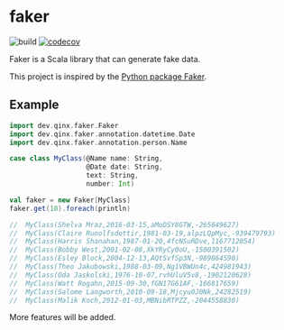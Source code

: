 # faker

![build](https://github.com/qxzzxq/faker/workflows/build/badge.svg) [![codecov](https://codecov.io/gh/qxzzxq/faker/branch/master/graph/badge.svg)](https://codecov.io/gh/qxzzxq/faker)

Faker is a Scala library that can generate fake data.

This project is inspired by the [Python package Faker](https://github.com/joke2k/faker).

## Example

```scala
import dev.qinx.faker.Faker
import dev.qinx.faker.annotation.datetime.Date
import dev.qinx.faker.annotation.person.Name

case class MyClass(@Name name: String,
                   @Date date: String,
                   text: String,
                   number: Int)

val faker = new Faker[MyClass]
faker.get(10).foreach(println)

//  MyClass(Shelva Mraz,2016-03-15,aMoDSY8GTW,-265649627)
//  MyClass(Claire Runolfsdottir,1981-03-19,alpzLQpMyc,-939479793)
//  MyClass(Harris Shanahan,1987-01-20,4fcNSuRDve,1167712054)
//  MyClass(Bobby West,2001-02-08,XkYRyCy0oU,-1500391502)
//  MyClass(Esley Block,2004-12-13,AQtSvfSp3N,-989864590)
//  MyClass(Theo Jakubowski,1988-03-09,Ng1VBWUn4c,424981943)
//  MyClass(Oda Jaskolski,1976-10-07,rvhUluV5v8,-1902120628)
//  MyClass(Watt Rogahn,2015-09-30,fGN17G61AF,-166817659)
//  MyClass(Salome Langworth,2010-09-18,Mjcyu0J0Nk,24282519)
//  MyClass(Malik Koch,2012-01-03,MBNibRTPZZ,-2044558830)  

```

More features will be added.
